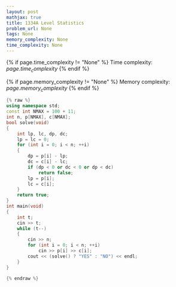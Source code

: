 ```yaml
---
layout: post
mathjax: true
title: 1334A Level Statistics
problem_url: None
tags: None
memory_complexity: None
time_complexity: None
---
```




{% if page.time_complexity != "None" %}
Time complexity: ${{ page.time_complexity }}$
{% endif %}

{% if page.memory_complexity != "None" %}
Memory complexity: ${{ page.memory_complexity }}$
{% endif %}

```cpp
{% raw %}
using namespace std;
const int NMAX = 100 + 11;
int n, p[NMAX], c[NMAX];
bool solve(void)
{
    int lp, lc, dp, dc;
    lp = lc = 0;
    for (int i = 0; i < n; ++i)
    {
        dp = p[i] - lp;
        dc = c[i] - lc;
        if (dp < 0 or dc < 0 or dp < dc)
            return false;
        lp = p[i];
        lc = c[i];
    }
    return true;
}
int main(void)
{
    int t;
    cin >> t;
    while (t--)
    {
        cin >> n;
        for (int i = 0; i < n; ++i)
            cin >> p[i] >> c[i];
        cout << (solve() ? "YES" : "NO") << endl;
    }
}

{% endraw %}
```